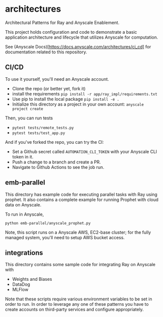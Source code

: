 # architectures

Architectural Patterns for Ray and Anyscale Enablement.

This project holds configuration and code to demonstrate a basic application architecture and lifecycle that utilizes Anyscale for computation.

See (Anyscale Docs)[https://docs.anyscale.com/architectures/ci_cd] for documentation related to this repository.

## CI/CD 

To use it yourself, you'll need an Anyscale account.

* Clone the repo (or better yet, fork it)
* install the requirements `pip install -r app/ray_impl/requirements.txt`
* Use pip to install the local package `pip install -e .`
* Initialize this directory as a project in your own account: `anyscale project create`

Then, you can run tests

* `pytest tests/remote_tests.py`
* `pytest tests/test_app.py`

And if you've forked the repo, you can try the CI:

* Set a Github secret called `AUTOMATION_CLI_TOKEN` with your Anyscale CLI token in it.
* Push a change to a branch and create a PR.
* Navigate to Github Actions to see the job run.

## emb-parallel

This directory has example code for executing parallel tasks with Ray using prophet.  It also contains a complete example for running Prophet with cloud data on Anyscale.

To run in Anyscale, 
 
`python emb-parallel/anyscale_prophet.py`

Note, this script runs on a Anyscale AWS, EC2-base cluster; for the fully managed system, you'll need to setup AWS bucket access.

## integrations

This directory contains some sample code for integrating Ray on Anyscale with

* Weights and Biases
* DataDog
* MLFlow

Note that these scripts require various environment variables to be set in order to run.  In order to leverage any one of these patterns you have to create accounts on third-party services and configure appropriately.

